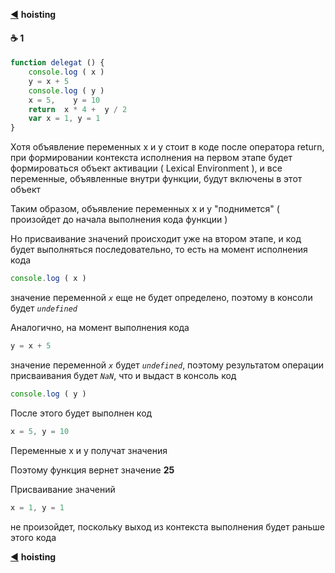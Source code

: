 [:arrow_backward:](https://github.com/garevna/js-course/wiki/function-object#hoisting) **hoisting**

#### :coffee: 1

```javascript
function delegat () {
    console.log ( x )
    y = x + 5
    console.log ( y )
    x = 5,    y = 10
    return  x * 4 +  y / 2
    var x = 1, y = 1
}
```
Хотя объявление переменных  x и y  стоит в коде после оператора return, при формировании контекста исполнения на первом этапе будет формироваться объект активации ( Lexical Environment ), и все переменные, объявленные внутри функции, будут включены в этот объект

Таким образом, объявление переменных  x и y  "поднимется" ( произойдет до начала выполнения кода функции )

Но присваивание значений происходит уже на втором этапе, и код будет выполняться последовательно, то есть на момент исполнения кода  
```javascript
console.log ( x ) 
```
значение переменной  *`x`*  еще не будет определено, поэтому в консоли будет *`undefined`*

Аналогично, на момент выполнения кода  
```javascript
y = x + 5
```
значение переменной  *`x`*  будет  *`undefined`*, поэтому результатом операции присваивания будет  *`NaN`*,  что и выдаст в консоль код
```javascript
console.log ( y )
```
После этого будет выполнен код
```javascript
x = 5, y = 10
```
Переменные  x  и  y  получат значения

Поэтому функция вернет значение **25**

Присваивание значений
```javascript
x = 1, y = 1
```
не произойдет, поскольку выход из контекста выполнения будет раньше этого кода

[:arrow_backward:](https://github.com/garevna/js-course/wiki/function-object#hoisting) **hoisting**